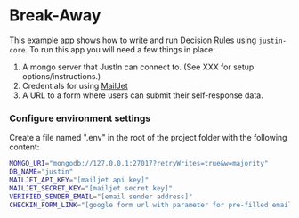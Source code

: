 
# Break-Away

This example app shows how to write and run Decision Rules using `justin-core`. To run this app you will need a few things in place:
1. A mongo server that JustIn can connect to. (See XXX for setup options/instructions.)
2. Credentials for using [MailJet](https://mailjet.com)
3. A URL to a form where users can submit their self-response data.

### Configure environment settings

Create a file named ".env" in the root of the project folder with the following content:

```bash
MONGO_URI="mongodb://127.0.0.1:27017?retryWrites=true&w=majority"
DB_NAME="justin"
MAILJET_API_KEY="[mailjet api key]"
MAILJET_SECRET_KEY="[mailjet secret key]"
VERIFIED_SENDER_EMAIL="[email sender address]"
CHECKIN_FORM_LINK="[google form url with parameter for pre-filled email]"

```